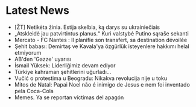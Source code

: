 # Latest News
-  [ŽT] Netikėta žinia. Estija skelbia, ką darys su ukrainiečiais
-  „Atskleidė jau patvirtintus planus.“ Kuri valstybė Putino sąraše sekanti
-  Mercato - FC Nantes : Il planifie son transfert, sa destination dévoilée
-  Şehit babası: Demirtaş ve Kavala'ya özgürlük isteyenlere hakkımı helal etmiyorum
-  AB'den 'Gazze' uyarısı
-  İsmail Yüksek: Liderliğimiz devam ediyor
-  Türkiye kahraman şehitlerini uğurladı...
-  Vučić o protestima u Beogradu: Nikakva revolucija nije u toku
-  Mitos de Natal: Papai Noel não é inimigo de Jesus e nem foi inventado pela Coca-Cola
-  Memes. Ya se reportan víctimas del apagón
